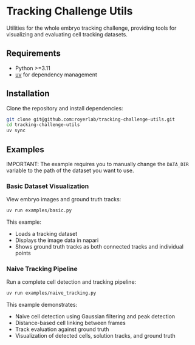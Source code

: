 # Tracking Challenge Utils

Utilities for the whole embryo tracking challenge, providing tools for visualizing and evaluating cell tracking datasets.

## Requirements

- Python >=3.11
- [uv](https://docs.astral.sh/uv/) for dependency management

## Installation

Clone the repository and install dependencies:

```bash
git clone git@github.com:royerlab/tracking-challenge-utils.git
cd tracking-challenge-utils
uv sync
```

## Examples

IMPORTANT: The example requires you to manually change the `DATA_DIR` variable to the path of the dataset you want to use.

### Basic Dataset Visualization

View embryo images and ground truth tracks:

```bash
uv run examples/basic.py
```

This example:
- Loads a tracking dataset
- Displays the image data in napari
- Shows ground truth tracks as both connected tracks and individual points

### Naive Tracking Pipeline

Run a complete cell detection and tracking pipeline:

```bash
uv run examples/naive_tracking.py
```

This example demonstrates:
- Naive cell detection using Gaussian filtering and peak detection
- Distance-based cell linking between frames
- Track evaluation against ground truth
- Visualization of detected cells, solution tracks, and ground truth
